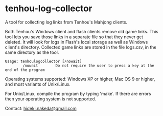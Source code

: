 tenhou-log-collector
====================

A tool for collecting log links from Tenhou's Mahjong clients.

Both Tenhou's Windows client and flash clients remove old game links. This tool lets you save those links in a separate file so that they never get deleted. It will look for logs in Flash's local storage as well as Windows client's directory. Collected game links are stored in the file logs.csv, in the same directory as the tool.

```
Usage: tenhoulogcollector [/nowait]
        /nowait        Do not require the user to press a key at the end of the program
```

Operating systems supported: Windows XP or higher, Mac OS 9 or higher, and most variants of Unix/Linux.

For Unix/Linux, compile the program by typing 'make'. If there are errors then your operating system is not supported.

Contact: hideki.nakeda@gmail.com